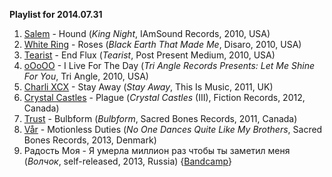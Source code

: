 **Playlist for 2014.07.31**

1. [Salem](http://musicbrainz.org/artist/987fc4c9-2c99-4f6c-949b-8da8019769a8) - Hound (_King Night_, IAmSound Records, 2010, USA)
1. [White Ring](http://musicbrainz.org/artist/d0efe8c7-dd2b-4556-950a-5e8f4ca9dd55) - Roses (_Black Earth That Made Me_, Disaro, 2010, USA)
1. [Tearist](http://musicbrainz.org/artist/f3c91b60-079f-4198-bc3d-ccd02f8e59b9) - End Flux (_Tearist_, Post Present Medium, 2010, USA)
1. [oOoOO](http://musicbrainz.org/artist/68648da3-771d-4670-855d-6feb6a3edf93) - I Live For The Day (_Tri Angle Records Presents: Let Me Shine For You_, Tri Angle, 2010, USA)
1. [Charli XCX](http://musicbrainz.org/artist/260b6184-8828-48eb-945c-bc4cb6fc34ca) - Stay Away (_Stay Away_, This Is Music, 2011, UK)
1. [Crystal Castles](http://musicbrainz.org/artist/b1570544-93ab-4b2b-8398-131735394202) - Plague (_Crystal Castles_ (III), Fiction Records, 2012, Canada)
1. [Trust](http://musicbrainz.org/artist/b8e3d1ae-5983-4af1-b226-aa009b294111) - Bulbform (_Bulbform_, Sacred Bones Records, 2011, Canada)
1. [Vår](http://musicbrainz.org/artist/9552398b-27e6-43b6-9da0-a7e582b7aa08) - Motionless Duties (_No One Dances Quite Like My Brothers_, Sacred Bones Records, 2013, Denmark)
1. Радость Моя - Я умерла миллион раз чтобы ты заметил меня (_Волчок_, self-released, 2013, Russia) {[Bandcamp](http://r4dost.bandcamp.com/)}
